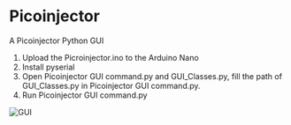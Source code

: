 # Picoinjector
A Picoinjector Python GUI
1. Upload the Picroinjector.ino to the Arduino Nano
2. Install pyserial
3. Open Picoinjector GUI command.py and GUI_Classes.py, fill the path of GUI_Classes.py in Picoinjector GUI command.py.
4. Run Picoinjector GUI command.py

![GUI](https://user-images.githubusercontent.com/86154919/149346835-342d720f-6241-41f5-866b-ad6906a2c57d.png)
